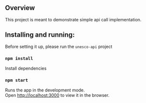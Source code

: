 ## Overview

This project is meant to demonstrate simple api call implementation.

## Installing and running:
Before setting it up, please run the `unesco-api` project

### `npm install`
Install dependencies

### `npm start`
Runs the app in the development mode.<br>
Open [http://localhost:3000](http://localhost:3000) to view it in the browser.



